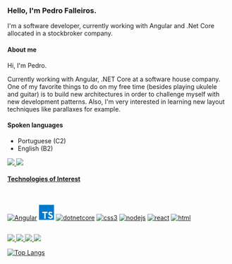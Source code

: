 ### Hello, I'm Pedro Falleiros.
I'm a software developer, currently working with Angular and .Net Core allocated in a stockbroker company.

#### About me
Hi, I'm Pedro.

Currently working with Angular, .NET Core at a software house company. One of my favorite things to do on my free time (besides playing ukulele and guitar) is to build new architectures in order to challenge myself with new development patterns. Also, I'm very interested in learning new layout techniques like parallaxes for example.


#### Spoken languages

- Portuguese (C2)
- English (B2)

 <div>
  <a href="https://github.com/pedroMF1996">
  <img height="180em" src="https://github-readme-stats.vercel.app/api?username=pedroMF1996&show_icons=true&theme=tokyonight&include_all_commits=true&count_private=true"/>
  <img height="180em" src="https://github-readme-stats.vercel.app/api/top-langs/?username=pedroMF1996&layout=compact&langs_count=7&theme=tokyonight"/>
</div>

#### Technologies of Interest
<div style="display: inline_block"><br>

   [<img src="https://user-images.githubusercontent.com/25344723/113509430-e438eb80-952b-11eb-9826-6c86e83473d8.png" height="35" alt="Angular" />][angular_link]
   [<img src="https://raw.githubusercontent.com/devicons/devicon/master/icons/typescript/typescript-plain.svg" height="35" alt="Typescript" />][angular_link]
   [<img src="https://cdn.jsdelivr.net/gh/devicons/devicon/icons/dotnetcore/dotnetcore-original.svg" height="35" alt="dotnetcore" />][csharp_link]
   [<img src="https://cdn.jsdelivr.net/gh/devicons/devicon/icons/css3/css3-original-wordmark.svg" height="35" alt="css3"/>][css_3]
   [<img src="https://user-images.githubusercontent.com/25344723/113509706-7f7e9080-952d-11eb-8b35-6a5bfd4cb0e2.png" height="35" alt="nodejs" />][nodejs_link]
   [<img src="https://cdn.jsdelivr.net/gh/devicons/devicon/icons/react/react-original-wordmark.svg" height="35" alt="react"/>][react_link]
   [<img src="https://cdn.jsdelivr.net/gh/devicons/devicon/icons/html5/html5-original.svg" height="35" alt="html"/>][elixir_link]

</div>
  
  ##
 
<div> 
    <a href="https://www.instagram.com/pedromfrp/" target="_blank">
        <img src="https://img.shields.io/badge/-Instagram-%23E4405F?style=for-the-badge&logo=instagram&logoColor=white" target="_blank">
    </a>
    <a href = "mailto:pmfrp@hotmail.com" target="_blank">
        <img src="https://img.shields.io/badge/Microsoft_Outlook-0078D4?style=for-the-badge&logo=microsoft-outlook&logoColor=white" target="_blank">
    </a>
    <a href="https://www.linkedin.com/in/pedro-martins-falleiros-ab518a187/" target="_blank">
        <img src="https://img.shields.io/badge/-LinkedIn-%230077B5?style=for-the-badge&logo=linkedin&logoColor=white" target="_blank">
    </a> 
    <a href="https://pedroMF1996.github.io/" target="_blank">
        <img src="https://img.shields.io/badge/-Github-%230077B5?style=for-the-badge&logo=github&logoColor=white" target="_blank">
    </a> 
</div>

[![Top Langs](https://github-readme-stats.vercel.app/api/top-langs/?username=pedroMF1996)](https://github.com/anuraghazra/github-readme-stats)


[angular_link]: https://github.com/pedroMF1996?tab=repositories&q=&type=&language=typescript
[css_3]: https://github.com/pedroMF1996?tab=repositories&q=&type=&language=css
[nodejs_link]: https://github.com/pedroMF1996?tab=repositories&q=&type=&language=javascript
[csharp_link]: https://github.com/pedroMF1996?tab=repositories&q=&type=&language=c%23
[elixir_link]: https://github.com/pedroMF1996?tab=repositories&q=&type=&language=elixir
[react_link]: https://github.com/pedroMF1996?tab=repositories&q=&type=&language=react
